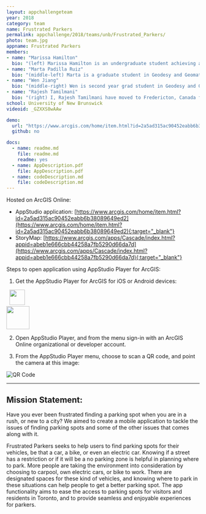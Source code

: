 ```yaml
---
layout: appchallengeteam
year: 2018
category: team
name: Frustrated Parkers
permalink: appchallenge/2018/teams/unb/Frustrated_Parkers/
photo: team.jpg
appname: Frustrated Parkers
members:
- name: "Marissa Hamilton"
  bio: "(left) Marissa Hamilton is an undergraduate student achieving a degree in the Bachelor of Science in Geodesy and Geomatics Engineering at the University of New Brunswick. Prior to attending UNB, she gained a Diploma in the Geomatics Engineering Technologist at the Southern Alberta Institute of Technology. During her breaks between studies, she worked in the Geomatics industry, conducting various types of Geomatics related projects."
- name: "Marta Padilla Ruiz"
  bio: "(middle-left) Marta is a graduate student in Geodesy and Geomatics Engineering at the University of New Brunswick. Her interest in Geomatics originates from the period she was participating in orienteering competitions as part of the Spanish National team. Then, she completed a Bachelors Degree in Geomatics Engineering and a MSc in Topography and Geodesic Engineering in Spain. During the completion of her first Masters degree, she got an opportunity to come to Canada and start another Master at the University of New Brunswick, where she has been living for the past two years. The research for her MSc thesis is focused on User-Centered Design of Geomatics applications, understanding user needs and including their feedback in the design process."
- name: "Wen Jiang"
  bio: "(middle-right) Wen is second year grad student in Geodesy and Geomatics Engineering department, University of New Brunswick. She achieved her bachelor degree in land planning and management in China. After two years working for a real-estate appraisal company, she applied and enrolled with UNB for a further study. Her current project focus on geocoding study. The paper < What3Words Geocoding Extensions > has been published recently with the Journal of Geovisualization and Spatial Analysis."
- name: "Rajesh Tamilmani"
  bio: "(right) I, Rajesh Tamilmani have moved to Fredericton, Canada from India for doing Masters in Geodesy and geomatics Engineering at University of New Brunswick. I was a Systems Engineer at Infosys Limited (An International IT company) for two years before moving to Canada.  I am a resourceful individual with a positive and proactive attitude to take up challenges and diligently working in a team to deliver requisites. I am passionate about implementing ideas that utilize geo-information and use technology as a medium to generate solutions to broadly relevant problems. My research interests are spatial data infrastructures and web mapping. Previously, I worked as a research intern for two months (June 2013 – July 2013) at Concordia University in the department of geography and urban planning. I did my Bachelor of Engineering in geoinformatics from Anna university, Chennai, India. I was awarded with the GOLD MEDAL for having secured FIRST RANK in B.E., Geoinformatics degree program among the candidates who have graduated based on my academic performance."
school: University of New Brunswick
videoid: _GZXXS8wAAw

demo:
  url: "https://www.arcgis.com/home/item.html?id=2a5ad315ac90452eabb6b38089649ed2"
  github: no

docs:
  - name: readme.md
    file: readme.md
    readme: yes
  - name: AppDescription.pdf
    file: AppDescription.pdf
  - name: codeDescription.md
    file: codeDescription.md
---
```


Hosted on ArcGIS Online:

- AppStudio application: [https://www.arcgis.com/home/item.html?id=2a5ad315ac90452eabb6b38089649ed2](https://www.arcgis.com/home/item.html?id=2a5ad315ac90452eabb6b38089649ed2){:target="_blank"}
- StoryMap: [https://www.arcgis.com/apps/Cascade/index.html?appid=abeb1e666cbb44258a7fb5290d66da7d](https://www.arcgis.com/apps/Cascade/index.html?appid=abeb1e666cbb44258a7fb5290d66da7d){:target="_blank"}

Steps to open application using AppStudio Player for ArcGIS:

1. Get the AppStudio Player for ArcGIS for iOS or Android devices:

  &nbsp;&nbsp;<a target="_blank" href="https://itunes.apple.com/us/app/appstudio-player-for-arcgis/id1018006050?ls=1&mt=8"><img src="http://doc.arcgis.com/assets/img/badges/app_store.svg" height="40px"></a><br />
  <a target="_blank" href="https://play.google.com/store/apps/details?id=com.esri.appstudio.player"><img src="https://play.google.com/intl/en_us/badges/images/generic/en_badge_web_generic.png" height="60"></a>

2. Open AppStudio Player, and from the menu sign-in with an ArcGIS Online organizational or developer account.

3. From the AppStudio Player menu, choose to scan a QR code, and point the camera at this image:

  ![QR Code](https://esricanada-ce.github.io/ecce-app-challenge-2018/Frustrated_Parkers/images/appstudio_qrcode.gif "QR Code")

---

## Mission Statement:

Have you ever been frustrated finding a parking spot when you are in a rush, or new to a city? We
aimed to create a mobile application to tackle the issues of finding parking spots and some of the other
issues that comes along with it.

Frustrated Parkers seeks to help users to find parking spots for their vehicles, be that a car, a bike,
or even an electric car. Knowing if a street has a restriction or if it will be a no parking zone is helpful in
planning where to park. More people are taking the environment into consideration by choosing to
carpool, own electric cars, or bike to work. There are designated spaces for these kind of vehicles, and
knowing where to park in these situations can help people to get a better parking spot. The app
functionality aims to ease the access to parking spots for visitors and residents in Toronto, and to provide
seamless and enjoyable experiences for parkers.
